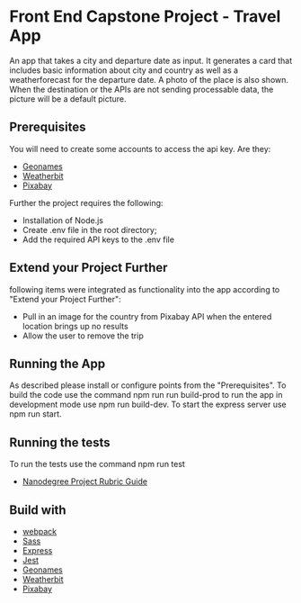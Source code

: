 # Front End Capstone Project - Travel App

An app that takes a city and departure date as input. It generates a card that includes basic information about city and country as well as a weatherforecast for the departure date. A photo of the place is also shown. When the destination or the APIs are not sending processable data, the picture will be a default picture. 

## Prerequisites

You will need to create some accounts to access the api key. Are they:
- [Geonames](http://www.geonames.org/export/web-services.html)
- [Weatherbit](https://www.weatherbit.io/account/create)
- [Pixabay](https://pixabay.com/api/docs/)

Further the project requires the following:
- Installation of Node.js
- Create .env file in the root directory;
- Add the required API keys to the .env file


## Extend your Project Further
following items were integrated as functionality into the app according to "Extend your Project Further":
- Pull in an image for the country from Pixabay API when the entered location brings up no results
- Allow the user to remove the trip

## Running the App

As described please install or configure points from the "Prerequisites". To build the code use the command npm run run build-prod to run the app in development mode use npm run build-dev. To start the express server use npm run start.

## Running the tests

To run the tests use the command npm run test

* [Nanodegree Project Rubric Guide](https://review.udacity.com/#!/rubrics/2655/view/)

## Build with
- [webpack](https://webpack.js.org/)
- [Sass](https://sass-lang.com/)
- [Express](https://expressjs/)
- [Jest](https://jestjs.io/)
- [Geonames](http://www.geonames.org/export/web-services.html)
- [Weatherbit](https://www.weatherbit.io/account/create)
- [Pixabay](https://pixabay.com/api/docs/)

